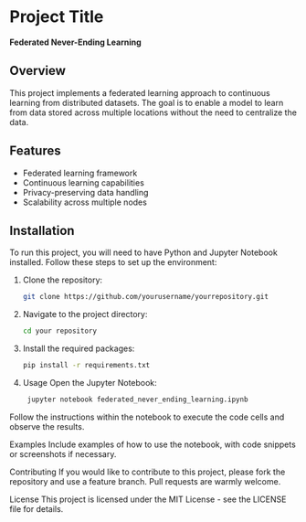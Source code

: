 # Project Title

**Federated Never-Ending Learning**

## Overview

This project implements a federated learning approach to continuous learning from distributed datasets. The goal is to enable a model to learn from data stored across multiple locations without the need to centralize the data.

## Features

- Federated learning framework
- Continuous learning capabilities
- Privacy-preserving data handling
- Scalability across multiple nodes

## Installation

To run this project, you will need to have Python and Jupyter Notebook installed. Follow these steps to set up the environment:

1. Clone the repository:
   ```bash
   git clone https://github.com/yourusername/yourrepository.git

2. Navigate to the project directory:
   ```bash
   cd your repository

3. Install the required packages:
   ```bash
   pip install -r requirements.txt

4. Usage
    Open the Jupyter Notebook:
   ```bash
    jupyter notebook federated_never_ending_learning.ipynb

Follow the instructions within the notebook to execute the code cells and observe the results.

Examples
Include examples of how to use the notebook, with code snippets or screenshots if necessary.

Contributing
If you would like to contribute to this project, please fork the repository and use a feature branch. Pull requests are warmly welcome.

License
This project is licensed under the MIT License - see the LICENSE file for details.

